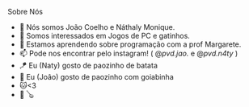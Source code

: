 Sobre Nós 
- 👋 Nós somos João Coelho e Náthaly Monique.
- 👀 Somos interessados em Jogos de PC e gatinhos.
- 🌱 Estamos aprendendo sobre programação com a prof Margarete.
- 📫 Pode nos encontrar pelo instagram! ( @_pvd.jao._ e @_pvd.n4ty_ )
- 🪁 Eu (Naty) gosto de paozinho de batata
- 🌙 Eu (Joâo) gosto de paozinho com goiabinha
- 🐱<3
- 🐹 🪕

